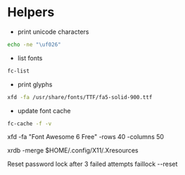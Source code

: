 # Helpers

- print unicode characters

```sh
echo -ne "\uf026"
```

- list fonts

```sh
fc-list
```

- print glyphs

```sh
xfd -fa /usr/share/fonts/TTF/fa5-solid-900.ttf
```

- update font cache
```sh
fc-cache -f -v
```


xfd -fa "Font Awesome 6 Free" -rows 40 -columns 50

xrdb -merge $HOME/.config/X11/.Xresources


Reset password lock after 3 failed attempts
faillock --reset